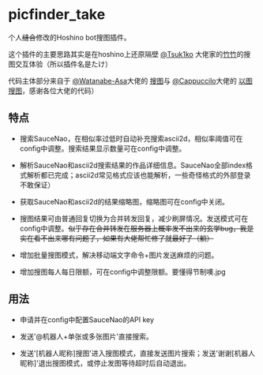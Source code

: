 # picfinder_take
个人~~缝合~~修改的Hoshino bot搜图插件。

这个插件的主要思路其实是在hoshino上还原隔壁 [@Tsuk1ko](https://github.com/Tsuk1ko) 大佬家的[竹竹](https://github.com/Tsuk1ko/cq-picsearcher-bot)的搜图交互体验（所以插件名是たけ）

代码主体部分来自于 [@Watanabe-Asa](https://github.com/Watanabe-Asa)大佬的 [搜图](https://github.com/pcrbot/Salmon-plugin-transplant#%E6%90%9C%E5%9B%BE)与 [@Cappuccilo](https://github.com/Cappuccilo)大佬的 [以图搜图](https://github.com/pcrbot/cappuccilo_plugins#%E4%BB%A5%E5%9B%BE%E6%90%9C%E5%9B%BE)，感谢各位大佬的代码）

## 特点  

- 搜索SauceNao，在相似率过低时自动补充搜索ascii2d，相似率阈值可在config中调整。搜索结果显示数量可在config中调整。  

- 解析SauceNao和ascii2d搜索结果的作品详细信息。SauceNao全部index格式解析都已完成；ascii2d常见格式应该也能解析，一些奇怪格式的外部登录不敢保证）  

- 获取SauceNao和ascii2d的结果缩略图，缩略图可在config中关闭。  

- 搜图结果可由普通回复切换为合并转发回复，减少刷屏情况。发送模式可在config中调整。~~似乎存在合并转发在服务器上概率发不出来的玄学bug，我是实在看不出来哪有问题了，如果有大佬帮忙修了就最好了（躺）~~

- 增加批量搜图模式，解决移动端文字命令+图片发送麻烦的问题。

- 增加搜图每人每日限额，可在config中调整限额。要懂得节制噢.jpg


## 用法

- 申请并在config中配置SauceNao的API key

- 发送'@机器人+单张或多张图片'直接搜索。

- 发送'\[机器人昵称\]搜图'进入搜图模式，直接发送图片搜索；发送'谢谢[机器人昵称]'退出搜图模式，或停止发图等待超时后自动退出。

